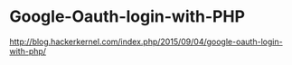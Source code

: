 # Google-Oauth-login-with-PHP
http://blog.hackerkernel.com/index.php/2015/09/04/google-oauth-login-with-php/
